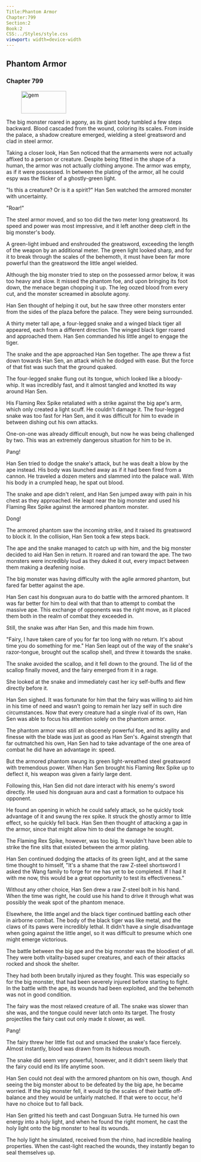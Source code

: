 ```yaml
---
Title:Phantom Armor 
Chapter:799 
Section:2 
Book:2 
CSS:../Styles/style.css 
viewport: width=device-width
---
```

  
## Phantom Armor
### Chapter 799
  
<figure>
	<img src="../Images/gem.gif" alt="gem" id="gem" width="120" height="60" />
</figure>
  

  
The big monster roared in agony, as its giant body tumbled a few steps backward. Blood cascaded from the wound, coloring its scales. From inside the palace, a shadow creature emerged, wielding a steel greatsword and clad in steel armor.

Taking a closer look, Han Sen noticed that the armaments were not actually affixed to a person or creature. Despite being fitted in the shape of a human, the armor was not actually clothing anyone. The armor was empty, as if it were possessed. In between the plating of the armor, all he could espy was the flicker of a ghostly-green light.

"Is this a creature? Or is it a spirit?" Han Sen watched the armored monster with uncertainty.

"Roar!"

The steel armor moved, and so too did the two meter long greatsword. Its speed and power was most impressive, and it left another deep cleft in the big monster's body.

A green-light imbued and enshrouded the greatsword, exceeding the length of the weapon by an additional meter. The green light looked sharp, and for it to break through the scales of the behemoth, it must have been far more powerful than the greatsword the little angel wielded.

Although the big monster tried to step on the possessed armor below, it was too heavy and slow. It missed the phantom foe, and upon bringing its foot down, the menace began chopping it up. The leg oozed blood from every cut, and the monster screamed in absolute agony.

Han Sen thought of helping it out, but he saw three other monsters enter from the sides of the plaza before the palace. They were being surrounded.

A thirty meter tall ape, a four-legged snake and a winged black tiger all appeared, each from a different direction. The winged black tiger roared and approached them. Han Sen commanded his little angel to engage the tiger.

The snake and the ape approached Han Sen together. The ape threw a fist down towards Han Sen, an attack which he dodged with ease. But the force of that fist was such that the ground quaked.

The four-legged snake flung out its tongue, which looked like a bloody-whip. It was incredibly fast, and it almost tangled and knotted its way around Han Sen.

His Flaming Rex Spike retaliated with a strike against the big ape's arm, which only created a light scuff. He couldn't damage it. The four-legged snake was too fast for Han Sen, and it was difficult for him to evade in between dishing out his own attacks.

One-on-one was already difficult enough, but now he was being challenged by two. This was an extremely dangerous situation for him to be in.

Pang!

Han Sen tried to dodge the snake's attack, but he was dealt a blow by the ape instead. His body was launched away as if it had been fired from a cannon. He traveled a dozen meters and slammed into the palace wall. With his body in a crumpled heap, he spat out blood.

The snake and ape didn't relent, and Han Sen jumped away with pain in his chest as they approached. He leapt near the big monster and used his Flaming Rex Spike against the armored phantom monster.

Dong!

The armored phantom saw the incoming strike, and it raised its greatsword to block it. In the collision, Han Sen took a few steps back.

The ape and the snake managed to catch up with him, and the big monster decided to aid Han Sen in return. It roared and ran toward the ape. The two monsters were incredibly loud as they duked it out, every impact between them making a deafening noise.

The big monster was having difficulty with the agile armored phantom, but fared far better against the ape.

Han Sen cast his dongxuan aura to do battle with the armored phantom. It was far better for him to deal with that than to attempt to combat the massive ape. This exchange of opponents was the right move, as it placed them both in the realm of combat they exceeded in.

Still, the snake was after Han Sen, and this made him frown.

"Fairy, I have taken care of you for far too long with no return. It's about time you do something for me." Han Sen leapt out of the way of the snake's razor-tongue, brought out the scallop shell, and threw it towards the snake.

The snake avoided the scallop, and it fell down to the ground. The lid of the scallop finally moved, and the fairy emerged from it in a rage.

She looked at the snake and immediately cast her icy self-buffs and flew directly before it.

Han Sen sighed. It was fortunate for him that the fairy was willing to aid him in his time of need and wasn't going to remain her lazy self in such dire circumstances. Now that every creature had a single rival of its own, Han Sen was able to focus his attention solely on the phantom armor.

The phantom armor was still an obscenely powerful foe, and its agility and finesse with the blade was just as good as Han Sen's. Against strength that far outmatched his own, Han Sen had to take advantage of the one area of combat he did have an advantage in: speed.

But the armored phantom swung its green light-wreathed steel greatsword with tremendous power. When Han Sen brought his Flaming Rex Spike up to deflect it, his weapon was given a fairly large dent.

Following this, Han Sen did not dare interact with his enemy's sword directly. He used his dongxuan aura and cast a formation to outpace his opponent.

He found an opening in which he could safely attack, so he quickly took advantage of it and swung the rex spike. It struck the ghostly armor to little effect, so he quickly fell back. Han Sen then thought of attacking a gap in the armor, since that might allow him to deal the damage he sought.

The Flaming Rex Spike, however, was too big. It wouldn't have been able to strike the fine slits that existed between the armor plating.

Han Sen continued dodging the attacks of its green light, and at the same time thought to himself, "It's a shame that the raw Z-steel shortsword I asked the Wang family to forge for me has yet to be completed. If I had it with me now, this would be a great opportunity to test its effectiveness."

Without any other choice, Han Sen drew a raw Z-steel bolt in his hand. When the time was right, he could use his hand to drive it through what was possibly the weak spot of the phantom menace.

Elsewhere, the little angel and the black tiger continued battling each other in airborne combat. The body of the black tiger was like metal, and the claws of its paws were incredibly lethal. It didn't have a single disadvantage when going against the little angel, so it was difficult to presume which one might emerge victorious.

The battle between the big ape and the big monster was the bloodiest of all. They were both vitality-based super creatures, and each of their attacks rocked and shook the shelter.

They had both been brutally injured as they fought. This was especially so for the big monster, that had been severely injured before starting to fight. In the battle with the ape, its wounds had been exploited, and the behemoth was not in good condition.

The fairy was the most relaxed creature of all. The snake was slower than she was, and the tongue could never latch onto its target. The frosty projectiles the fairy cast out only made it slower, as well.

Pang!

The fairy threw her little fist out and smacked the snake's face fiercely. Almost instantly, blood was drawn from its hideous mouth.

The snake did seem very powerful, however, and it didn't seem likely that the fairy could end its life anytime soon.

Han Sen could not deal with the armored phantom on his own, though. And seeing the big monster about to be defeated by the big ape, he became worried. If the big monster fell, it would tip the scales of their battle off-balance and they would be unfairly matched. If that were to occur, he'd have no choice but to fall back.

Han Sen gritted his teeth and cast Dongxuan Sutra. He turned his own energy into a holy light, and when he found the right moment, he cast the holy light onto the big monster to heal its wounds.

The holy light he simulated, received from the rhino, had incredible healing properties. When the cast-light reached the wounds, they instantly began to seal themselves up.
